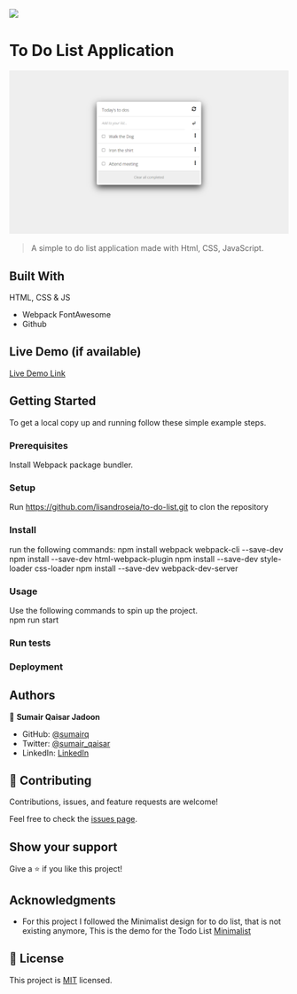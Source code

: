 ![](https://img.shields.io/badge/Microverse-blueviolet)

# To Do List Application

![screenshot](./screenshot.png)

> A simple to do list application made with Html, CSS, JavaScript.


## Built With

 HTML, CSS & JS
- Webpack FontAwesome
- Github

## Live Demo (if available)

[Live Demo Link](https://livedemo.com)


## Getting Started

To get a local copy up and running follow these simple example steps.

### Prerequisites
Install Webpack package bundler.

### Setup
Run https://github.com/lisandroseia/to-do-list.git to clon the repository

### Install
run the following commands:
npm install webpack webpack-cli --save-dev
npm install --save-dev html-webpack-plugin
npm install --save-dev style-loader css-loader
npm install --save-dev webpack-dev-server



### Usage
Use the following commands to spin up the project.  
npm run start

### Run tests

### Deployment



## Authors

👤 **Sumair Qaisar Jadoon**

- GitHub: [@sumairq](https://github.com/sumairq)
- Twitter: [@sumair_qaisar](https://twitter.com/sumair_qaisar)
- LinkedIn: [LinkedIn](https://linkedin.com/in/sumair-qaisar-jadoon-84a877164)

## 🤝 Contributing

Contributions, issues, and feature requests are welcome!

Feel free to check the [issues page](../../issues/).

## Show your support

Give a ⭐️ if you like this project!

## Acknowledgments

- For this project I followed the Minimalist design for to do list, that is not existing anymore,
This is the demo for the Todo List [Minimalist](https://www.youtube.com/watch?v=AcUd-_Yjjqg)

## 📝 License

This project is [MIT](./MIT.md) licensed.
